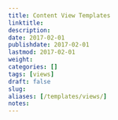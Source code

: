 ```yaml
---
title: Content View Templates
linktitle:
description:
date: 2017-02-01
publishdate: 2017-02-01
lastmod: 2017-02-01
weight:
categories: []
tags: [views]
draft: false
slug:
aliases: [/templates/views/]
notes:
---
```


